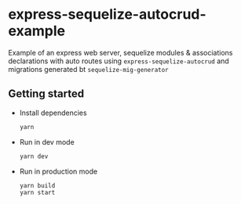 # express-sequelize-autocrud-example

Example of an express web server, sequelize modules & associations declarations with auto routes using `express-sequelize-autocrud` and migrations generated bt `sequelize-mig-generator`

## Getting started

- Install dependencies

  ```sh
  yarn
  ```

- Run in dev mode
  ```sh
  yarn dev
  ```
- Run in production mode
  ```sh
  yarn build
  yarn start
  ```

